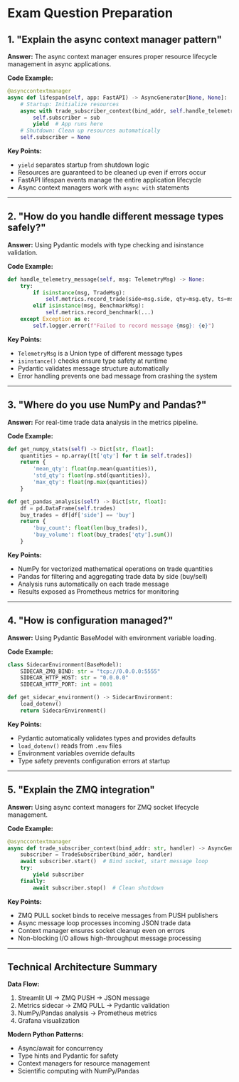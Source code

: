 # Exam Question Preparation

## 1. "Explain the async context manager pattern"

**Answer:** The async context manager ensures proper resource lifecycle management in async applications.

**Code Example:**
```python
@asynccontextmanager
async def lifespan(self, app: FastAPI) -> AsyncGenerator[None, None]:
    # Startup: Initialize resources
    async with trade_subscriber_context(bind_addr, self.handle_telemetry_message) as sub:
        self.subscriber = sub
        yield  # App runs here
    # Shutdown: Clean up resources automatically
    self.subscriber = None
```

**Key Points:**
- `yield` separates startup from shutdown logic
- Resources are guaranteed to be cleaned up even if errors occur
- FastAPI lifespan events manage the entire application lifecycle
- Async context managers work with `async with` statements

---

## 2. "How do you handle different message types safely?"

**Answer:** Using Pydantic models with type checking and isinstance validation.

**Code Example:**
```python
def handle_telemetry_message(self, msg: TelemetryMsg) -> None:
    try:
        if isinstance(msg, TradeMsg):
            self.metrics.record_trade(side=msg.side, qty=msg.qty, ts=msg.ts)
        elif isinstance(msg, BenchmarkMsg):
            self.metrics.record_benchmark(...)
    except Exception as e:
        self.logger.error(f"Failed to record message {msg}: {e}")
```

**Key Points:**
- `TelemetryMsg` is a Union type of different message types
- `isinstance()` checks ensure type safety at runtime
- Pydantic validates message structure automatically
- Error handling prevents one bad message from crashing the system

---

## 3. "Where do you use NumPy and Pandas?"

**Answer:** For real-time trade data analysis in the metrics pipeline.

**Code Example:**
```python
def get_numpy_stats(self) -> Dict[str, float]:
    quantities = np.array([t['qty'] for t in self.trades])
    return {
        'mean_qty': float(np.mean(quantities)),
        'std_qty': float(np.std(quantities)),
        'max_qty': float(np.max(quantities))
    }

def get_pandas_analysis(self) -> Dict[str, float]:
    df = pd.DataFrame(self.trades)
    buy_trades = df[df['side'] == 'buy']
    return {
        'buy_count': float(len(buy_trades)),
        'buy_volume': float(buy_trades['qty'].sum())
    }
```

**Key Points:**
- NumPy for vectorized mathematical operations on trade quantities
- Pandas for filtering and aggregating trade data by side (buy/sell)
- Analysis runs automatically on each trade message
- Results exposed as Prometheus metrics for monitoring

---

## 4. "How is configuration managed?"

**Answer:** Using Pydantic BaseModel with environment variable loading.

**Code Example:**
```python
class SidecarEnvironment(BaseModel):
    SIDECAR_ZMQ_BIND: str = "tcp://0.0.0.0:5555"
    SIDECAR_HTTP_HOST: str = "0.0.0.0"
    SIDECAR_HTTP_PORT: int = 8001

def get_sidecar_environment() -> SidecarEnvironment:
    load_dotenv()
    return SidecarEnvironment()
```

**Key Points:**
- Pydantic automatically validates types and provides defaults
- `load_dotenv()` reads from `.env` files
- Environment variables override defaults
- Type safety prevents configuration errors at startup

---

## 5. "Explain the ZMQ integration"

**Answer:** Using async context managers for ZMQ socket lifecycle management.

**Code Example:**
```python
@asynccontextmanager
async def trade_subscriber_context(bind_addr: str, handler) -> AsyncGenerator[TradeSubscriber, None]:
    subscriber = TradeSubscriber(bind_addr, handler)
    await subscriber.start()  # Bind socket, start message loop
    try:
        yield subscriber
    finally:
        await subscriber.stop()  # Clean shutdown
```

**Key Points:**
- ZMQ PULL socket binds to receive messages from PUSH publishers
- Async message loop processes incoming JSON trade data
- Context manager ensures socket cleanup even on errors
- Non-blocking I/O allows high-throughput message processing

---

## Technical Architecture Summary

**Data Flow:**
1. Streamlit UI → ZMQ PUSH → JSON message
2. Metrics sidecar → ZMQ PULL → Pydantic validation
3. NumPy/Pandas analysis → Prometheus metrics
4. Grafana visualization

**Modern Python Patterns:**
- Async/await for concurrency
- Type hints and Pydantic for safety
- Context managers for resource management
- Scientific computing with NumPy/Pandas
